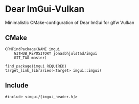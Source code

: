 # Dear ImGui-Vulkan

Minimalistic CMake-configuration of Dear ImGui for glfw Vulkan

## CMake

```
CPMFindPackage(NAME imgui
    GITHUB_REPOSITORY jonasbhjulstad/imgui
    GIT_TAG master)
```

```
find_package(imgui REQUIRED)
target_link_libraries(<target> imgui::imgui)
```

## Include
```
#include <imgui/[imgui_header.h]>
```